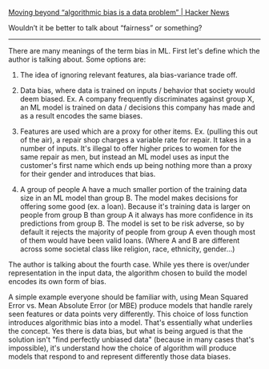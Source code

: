 [Moving beyond “algorithmic bias is a data problem” | Hacker News](https://news.ycombinator.com/item?id=28233077)

Wouldn’t it be better to talk about “fairness” or something?

---

There are many meanings of the term bias in ML. First let's define which the author is talking about. Some options are:

1. The idea of ignoring relevant features, ala bias-variance trade off.

2. Data bias, where data is trained on inputs / behavior that society would deem biased. Ex. A company frequently discriminates against group X, an ML model is trained on data / decisions this company has made and as a result encodes the same biases.

3. Features are used which are a proxy for other items. Ex. (pulling this out of the air), a repair shop charges a variable rate for repair. It takes in a number of inputs. It's illegal to offer higher prices to women for the same repair as men, but instead an ML model uses as input the customer's first name which ends up being nothing more than a proxy for their gender and introduces that bias.

4. A group of people A have a much smaller portion of the training data size in an ML model than group B. The model makes decisions for offering some good (ex. a loan). Because it's training data is larger on people from group B than group A it always has more confidence in its predictions from group B. The model is set to be risk adverse, so by default it rejects the majority of people from group A even though most of them would have been valid loans. (Where A and B are different across some societal class like religion, race, ethnicity, gender...)

The author is talking about the fourth case. While yes there is over/under representation in the input data, the algorithm chosen to build the model encodes its own form of bias.

A simple example everyone should be familiar with, using Mean Squared Error vs. Mean Absolute Error (or MBE) produce models that handle rarely seen features or data points very differently. This choice of loss function introduces algorithmic bias into a model. That's essentially what underlies the concept. Yes there is data bias, but what is being argued is that the solution isn't "find perfectly unbiased data" (because in many cases that's impossible), it's understand how the choice of algorithm will produce models that respond to and represent differently those data biases. 

